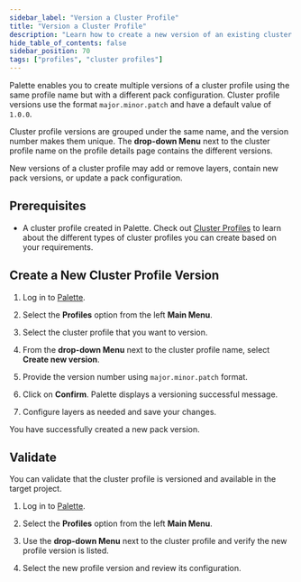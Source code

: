 ```yaml
---
sidebar_label: "Version a Cluster Profile"
title: "Version a Cluster Profile"
description: "Learn how to create a new version of an existing cluster profile in Palette."
hide_table_of_contents: false
sidebar_position: 70
tags: ["profiles", "cluster profiles"]
---
```



Palette enables you to create multiple versions of a cluster profile using the same profile name but with a different pack configuration. Cluster profile versions use the format `major.minor.patch` and have a default value of `1.0.0`. 
         
Cluster profile versions are grouped under the same name, and the version number makes them unique. The **drop-down Menu** next to the cluster profile name on the profile details page contains the different versions.

New versions of a cluster profile may add or remove layers, contain new pack versions, or update a pack configuration.


## Prerequisites 

- A cluster profile created in Palette. Check out [Cluster Profiles](../cluster-profiles.md) to learn about the different types of cluster profiles you can create based on your requirements.

## Create a New Cluster Profile Version

1. Log in to [Palette](https://console.spectrocloud.com/).

2. Select the **Profiles** option from the left **Main Menu**.

3. Select the cluster profile that you want to version.

4. From the **drop-down Menu** next to the cluster profile name, select **Create new version**.

5. Provide the version number using `major.minor.patch` format.

6. Click on **Confirm**. Palette displays a versioning successful message.

7. Configure layers as needed and save your changes.

You have successfully created a new pack version.


## Validate

You can validate that the cluster profile is versioned and available in the target project.

1. Log in to [Palette](https://console.spectrocloud.com/).

2. Select the **Profiles** option from the left **Main Menu**.     

3. Use the **drop-down Menu** next to the cluster profile and verify the new profile version is listed.

4. Select the new profile version and review its configuration.